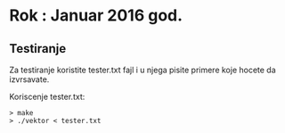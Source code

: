 # Rok : Januar 2016 god.

## Testiranje

Za testiranje koristite tester.txt fajl i u njega pisite primere koje hocete da izvrsavate.

Koriscenje tester.txt:
```
> make
> ./vektor < tester.txt
```

